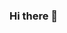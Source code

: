 ### Hi there 👋

<!--
**olaomar2000/olaomar2000** is a ✨ _special_ ✨ repository because its `README.md` (this file) appears on your GitHub profile.

Here are some ideas to get you started:

- 🔭 I’m currently working on Upwork
- 🌱 I’m currently learning ...
- 👯 I’m looking to collaborate on ...
- 🤔 I’m looking for help with ...
- 💬 Ask me about ...
- 📫 How to reach me: ...
- 😄 Pronouns: ...
- ⚡ Fun fact: ...
-->

<!-- ### I have experience in skills such as:
_ ⭐ Dart & OOP.
_ ⭐ Sqflite and shared preferences.
_ ⭐ Provider and Getx state management solutions.
_ ⭐ Firebase auth, storage, cloud firestore services.
_ ⭐ Experience in REST APIs.
_ ⭐ Responsive Design.
_ ⭐ Experience with Google maps API. -->
